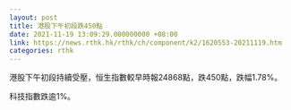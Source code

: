 ```yaml
---
layout: post
title: 港股下午初段跌450點
date: 2021-11-19 13:09:29.000000000 +08:00
link: https://news.rthk.hk/rthk/ch/component/k2/1620553-20211119.htm
categories: rthk
---
```


港股下午初段持續受壓，恒生指數較早時報24868點，跌450點，跌幅1.78%。

科技指數跌逾1%。
